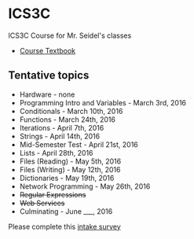ICS3C
=====

ICS3C Course for Mr. Seidel's classes

* [Course Textbook](http://www.pythonlearn.com/book.php)

Tentative topics
-------
* Hardware - none
* Programming Intro and Variables - March 3rd, 2016
* Conditionals - March 10th, 2016
* Functions - March 24th, 2016
* Iterations - April 7th, 2016
* Strings - April 14th, 2016
* Mid-Semester Test - April 21st, 2016
* Lists - April 28th, 2016
* Files (Reading) - May 5th, 2016
* Files (Writing) - May 12th, 2016
* Dictionaries - May 19th, 2016
* Network Programming - May 26th, 2016
* ~~Regular Expressions~~
* ~~Web Services~~ 
* Culminating - June ___, 2016

Please complete this [intake survey](https://www.surveymonkey.com/r/TN2JR3P)
